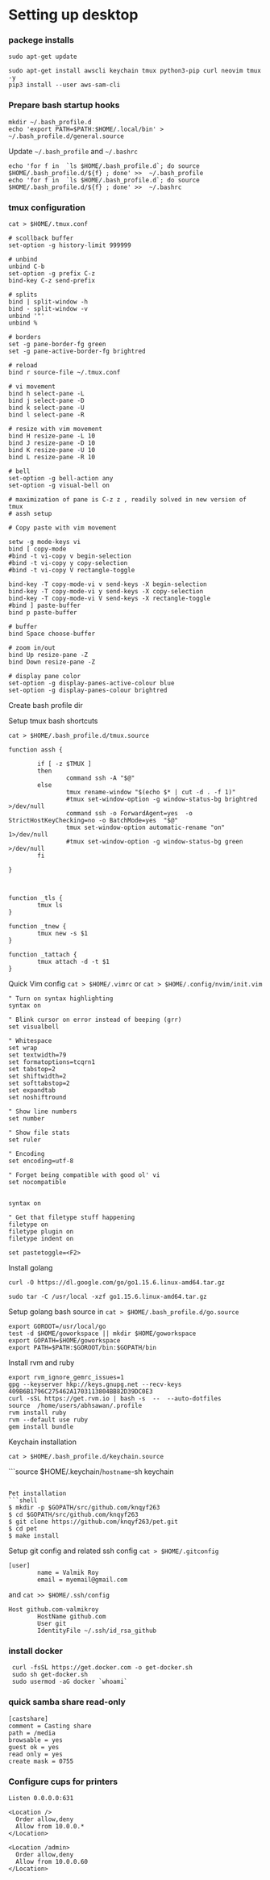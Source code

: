 # Setting up desktop


### packege installs 

```
sudo apt-get update

sudo apt-get install awscli keychain tmux python3-pip curl neovim tmux -y
pip3 install --user aws-sam-cli
```

### Prepare bash startup hooks





```
mkdir ~/.bash_profile.d
echo 'export PATH=$PATH:$HOME/.local/bin' > ~/.bash_profile.d/general.source
```

Update `~/.bash_profile` and `~/.bashrc`

```
echo 'for f in  `ls $HOME/.bash_profile.d`; do source   $HOME/.bash_profile.d/${f} ; done' >>  ~/.bash_profile
echo 'for f in  `ls $HOME/.bash_profile.d`; do source   $HOME/.bash_profile.d/${f} ; done' >>  ~/.bashrc
```




### tmux configuration 

`cat > $HOME/.tmux.conf`

```
# scollback buffer
set-option -g history-limit 999999

# unbind
unbind C-b
set-option -g prefix C-z
bind-key C-z send-prefix

# splits
bind | split-window -h
bind - split-window -v
unbind '"'
unbind %

# borders
set -g pane-border-fg green
set -g pane-active-border-fg brightred

# reload
bind r source-file ~/.tmux.conf

# vi movement
bind h select-pane -L
bind j select-pane -D
bind k select-pane -U
bind l select-pane -R

# resize with vim movement
bind H resize-pane -L 10
bind J resize-pane -D 10
bind K resize-pane -U 10
bind L resize-pane -R 10

# bell
set-option -g bell-action any
set-option -g visual-bell on

# maximization of pane is C-z z , readily solved in new version of tmux
# assh setup

# Copy paste with vim movement

setw -g mode-keys vi
bind [ copy-mode
#bind -t vi-copy v begin-selection
#bind -t vi-copy y copy-selection
#bind -t vi-copy V rectangle-toggle

bind-key -T copy-mode-vi v send-keys -X begin-selection
bind-key -T copy-mode-vi y send-keys -X copy-selection
bind-key -T copy-mode-vi V send-keys -X rectangle-toggle
#bind ] paste-buffer
bind p paste-buffer

# buffer
bind Space choose-buffer

# zoom in/out
bind Up resize-pane -Z
bind Down resize-pane -Z

# display pane color
set-option -g display-panes-active-colour blue
set-option -g display-panes-colour brightred
```

Create bash profile dir 




Setup tmux bash shortcuts

`cat > $HOME/.bash_profile.d/tmux.source`

```shell
function assh {

        if [ -z $TMUX ]
        then
                command ssh -A "$@"
        else
                tmux rename-window "$(echo $* | cut -d . -f 1)"
                #tmux set-window-option -g window-status-bg brightred >/dev/null
                command ssh -o ForwardAgent=yes  -o StrictHostKeyChecking=no -o BatchMode=yes  "$@"
                tmux set-window-option automatic-rename "on" 1>/dev/null
                #tmux set-window-option -g window-status-bg green >/dev/null
        fi

}



function _tls {
        tmux ls
}

function _tnew {
        tmux new -s $1
}

function _tattach {
        tmux attach -d -t $1
}

```

Quick Vim config `cat > $HOME/.vimrc` or `cat > $HOME/.config/nvim/init.vim`

```
" Turn on syntax highlighting
syntax on

" Blink cursor on error instead of beeping (grr)
set visualbell

" Whitespace
set wrap
set textwidth=79
set formatoptions=tcqrn1
set tabstop=2
set shiftwidth=2
set softtabstop=2
set expandtab
set noshiftround

" Show line numbers
set number

" Show file stats
set ruler

" Encoding
set encoding=utf-8

" Forget being compatible with good ol' vi
set nocompatible


syntax on

" Get that filetype stuff happening
filetype on
filetype plugin on
filetype indent on

set pastetoggle=<F2>
```

Install golang 

```shell
curl -O https://dl.google.com/go/go1.15.6.linux-amd64.tar.gz

sudo tar -C /usr/local -xzf go1.15.6.linux-amd64.tar.gz
```


Setup golang bash source in  `cat > $HOME/.bash_profile.d/go.source`


```shell
export GOROOT=/usr/local/go
test -d $HOME/goworkspace || mkdir $HOME/goworkspace
export GOPATH=$HOME/goworkspace
export PATH=$PATH:$GOROOT/bin:$GOPATH/bin
```


Install rvm and ruby 
```shell
export rvm_ignore_gemrc_issues=1
gpg --keyserver hkp://keys.gnupg.net --recv-keys 409B6B1796C275462A1703113804BB82D39DC0E3
curl -sSL https://get.rvm.io | bash -s  --  --auto-dotfiles
source  /home/users/abhsawan/.profile
rvm install ruby
rvm --default use ruby
gem install bundle
```

Keychain installation 


`cat > $HOME/.bash_profile.d/keychain.source`

```source $HOME/.keychain/`hostname`-sh
keychain
```

Pet installation 
```shell
$ mkdir -p $GOPATH/src/github.com/knqyf263
$ cd $GOPATH/src/github.com/knqyf263
$ git clone https://github.com/knqyf263/pet.git
$ cd pet
$ make install
```

Setup git config and related ssh config 
`cat > $HOME/.gitconfig`
```
[user]
        name = Valmik Roy
        email = myemail@gmail.com
```
and `cat >> $HOME/.ssh/config`
```
Host github.com-valmikroy
        HostName github.com
        User git
        IdentityFile ~/.ssh/id_rsa_github
```

### install docker 
```shell
 curl -fsSL https://get.docker.com -o get-docker.sh
 sudo sh get-docker.sh
 sudo usermod -aG docker `whoami`
```

### quick samba share read-only
```
[castshare]
comment = Casting share
path = /media
browsable = yes
guest ok = yes
read only = yes
create mask = 0755
```

### Configure cups for printers

```
Listen 0.0.0.0:631

<Location />
  Order allow,deny
  Allow from 10.0.0.*
</Location>

<Location /admin>
  Order allow,deny
  Allow from 10.0.0.60
</Location>
```
